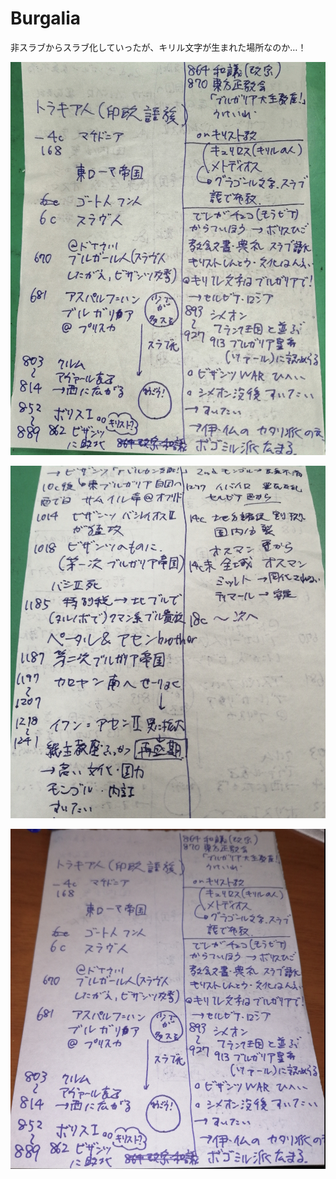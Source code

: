 # Burgalia

非スラブからスラブ化していったが、キリル文字が生まれた場所なのか…！

![2204A55E-55F3-4EA7-B488-AF4A2A11A7B6.jpeg](Burgalia%202ca9857edd724d6ea8ff54774174ea0c/2204A55E-55F3-4EA7-B488-AF4A2A11A7B6.jpeg)

![92A10EBD-9618-429B-9E9C-0D2D66CCD1F1.jpeg](Burgalia%202ca9857edd724d6ea8ff54774174ea0c/92A10EBD-9618-429B-9E9C-0D2D66CCD1F1.jpeg)

![206D0CD3-EBE2-4DEC-8CEB-48E39491D30B.jpeg](Burgalia%202ca9857edd724d6ea8ff54774174ea0c/206D0CD3-EBE2-4DEC-8CEB-48E39491D30B.jpeg)